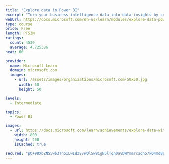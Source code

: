 ```yaml
---
title: "Explore data in Power BI"
excerpt: "Turn your business intelligence data into data insights by creating and configuring Power BI dashboards."
webUrl: https://docs.microsoft.com/en-us/learn/modules/explore-data-power-bi/
type: course
price: Free
length: PT53M
ratings:
  count: 4530
  average: 4.725386
heat: 60

provider:
  name: Microsoft Learn
  domain: microsoft.com
  images:
    - url: /assets/images/organizations/microsoft.com-50x50.jpg
      width: 50
      height: 50

levels:
  - Intermediate

topics:
  - Power BI

images:
  - url: https://docs.microsoft.com/learn/achievements/explore-data-with-power-bi-desktop-social.png
    width: 800
    height: 400
    isCached: true

secured: "pO+98XbZNS5wb3Th5ILwIdzSvWOl5w8igN5lTqn0avDWYmmrcaon57kQ4mdBpmjq3MZeknPhi4sahtiDhnnmtb+SDtlBqzI1cC5jfyEJMHK0i8P1jU1wx3kP23iSngjxmH1+o/1e81zH4lVk99aT/k/nRJsiTS0943dSl6YHjc4SNjp/SAdgs5CWy16wp/a0XtnfL/aaQ37dGKB5uvjSHikUOiqR5aiDOzKzdPO/ocJK9LQ3+dx8zOZwGt4KL7iTuSKSD+FD/VGn5DXRpnDOk4l2he1GtH9LCyujtp9nJ/XWiioMkPDhhX46jLsnp7YGF39oe0SZsDi+5tjDLa+xZFTadDD/g0m274HTHEIyorzRwnoXQWhw3L1hdQ9X+PXiiIq4UhajshY5TpMlMd4Ou4ZvJsxxXaVRh+tJ2jnyP9g=;ccIAVnKWETeTSwhFZcizNQ=="
---
```


